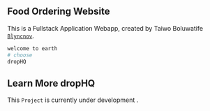 ## Food Ordering Website

This is a Fullstack Application Webapp, created by Taiwo Boluwatife [`Blyncnov`](https://blyncnov.com/).

```bash
welcome to earth
# choose
dropHQ
```

## Learn More dropHQ

This `Project` is currently under development .